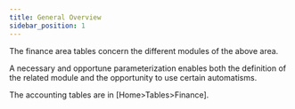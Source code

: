 ```yaml
---
title: General Overview
sidebar_position: 1
---
```


The finance area tables concern the different modules of the above area.

A necessary and opportune parameterization enables both the definition of the related module and the opportunity to use certain automatisms.

The accounting tables are in [Home>Tables>Finance].






